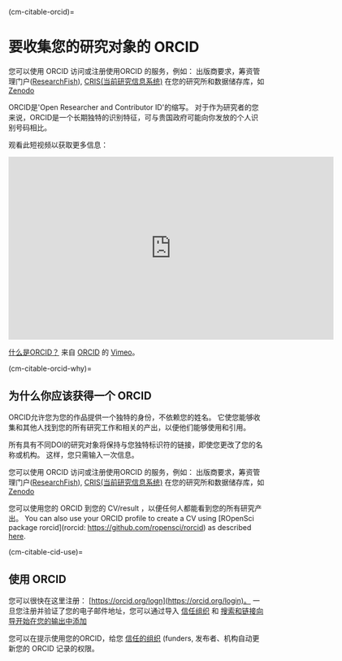 (cm-citable-orcid)=
# 要收集您的研究对象的 ORCID

您可以使用 ORCID 访问或注册使用ORCID 的服务，例如： 出版商要求，筹资管理门户([ResearchFish](https://researchfish.com/)), [CRIS(当前研究信息系统)](https://en.wikipedia.org/wiki/Current_research_information_system) 在您的研究所和数据储存库，如 [Zenodo](https://zenodo.org)

ORCID是'Open Researcher and Contributor ID'的缩写。 对于作为研究者的您来说，ORCID是一个长期独特的识别特征，可与贵国政府可能向你发放的个人识别号码相比。

观看此短视频以获取更多信息：
<div class="video-container">
  <iframe src="https://player.vimeo.com/video/97150912" width="640" height="360" frameborder="0" allow="autoplay; fullscreen; picture-in-picture" allowfullscreen></iframe>
  <p><a href="https://vimeo.com/97150912">什么是ORCID？</a> 来自 <a href="https://vimeo.com/orcidvideos">ORCID</a> 的 <a href="https://vimeo.com">Vimeo</a>。</p>
</div>

(cm-citable-orcid-why)=
## 为什么你应该获得一个 ORCID

ORCID允许您为您的作品提供一个独特的身份，不依赖您的姓名。 它使您能够收集和其他人找到您的所有研究工作和相关的产出，以便他们能够使用和引用。

所有具有不同DOI的研究对象将保持与您独特标识符的链接，即使您更改了您的名称或机构。 这样，您只需输入一次信息。

您可以使用 ORCID 访问或注册使用ORCID 的服务，例如： 出版商要求，筹资管理门户([ResearchFish](https://researchfish.com/)), [CRIS(当前研究信息系统)](https://en.wikipedia.org/wiki/Current_research_information_system) 在您的研究所和数据储存库，如 [Zenodo](https://zenodo.org)

您可以使用您的 ORCID 到您的 CV/result ，以便任何人都能看到您的所有研究产出。 You can also use your ORCID profile to create a CV using \[ROpenSci package rorcid\](rorcid: https://github.com/ropensci/rorcid) as described [here](https://discuss.ropensci.org/t/using-rorcid-to-generate-a-website-cv/1806).

(cm-citable-cid-use)=
## 使用 ORCID

您可以很快在这里注册： [https://orcid.org/logn](https://orcid.org/login)。 一旦您注册并验证了您的电子邮件地址，您可以通过导入 [信任组织](https://support.orcid.org/hc/en-us/articles/360006973893) 和 [搜索和链接向导开始在您的输出中添加](https://support.orcid.org/hc/en-us/articles/360006973653-Add-works-by-direct-import-from-other-systems)

您可以在提示使用您的ORCID，给您 [信任的组织](https://support.orcid.org/hc/en-us/articles/360006973893) (funders, 发布者、机构自动更新您的 ORCID 记录的权限。
